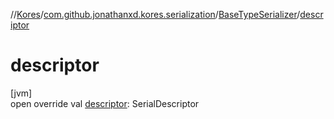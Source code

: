 //[Kores](../../../index.md)/[com.github.jonathanxd.kores.serialization](../index.md)/[BaseTypeSerializer](index.md)/[descriptor](descriptor.md)

# descriptor

[jvm]\
open override val [descriptor](descriptor.md): SerialDescriptor
